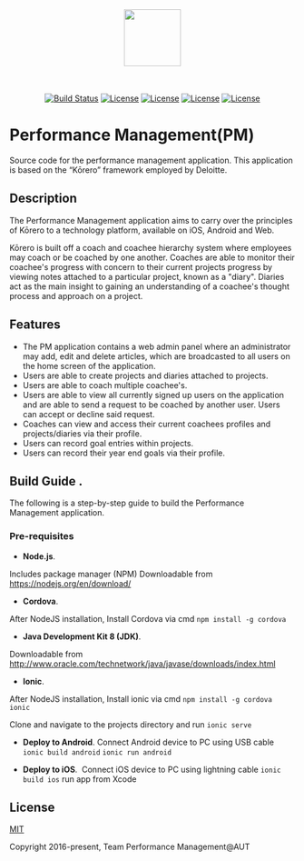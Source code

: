 
<div align="center"><img src ="http://i1268.photobucket.com/albums/jj574/henian414/icon-603x_zpsic6j41e0.png" height="100" width="100"></div><br><br>
<p align="center">
  <a href="https://circleci.com/gh/vuejs/vue/tree/dev"><img src="https://img.shields.io/circleci/project/vuejs/vue/dev.svg" alt="Build Status"></a> 
  <a href="https://www.npmjs.com/package/vue"><img src="https://img.shields.io/badge/Ionic-1.3.2-brightgreen.svg" alt="License"></a>
  <a href="https://www.npmjs.com/package/vue"><img src="https://img.shields.io/badge/npm-4.1.2-brightgreen.svg" alt="License"></a>
  <a href="https://www.npmjs.com/package/vue"><img src="https://img.shields.io/badge/AngularJS-1.4.3-brightgreen.svg" alt="License"></a>
  <a href="https://www.npmjs.com/package/vue"><img src="https://img.shields.io/npm/l/vue.svg" alt="License"></a>
  
  <br>
</p>

# Performance Management(PM)

Source code for the performance management application. 
This application is based on the “Kōrero” framework employed by Deloitte.


## Description

The Performance Management application aims to carry over the principles of Kōrero to a technology platform, available
on iOS, Android and Web.  

Kōrero is built off a coach and coachee hierarchy system where employees may coach or be coached by one another. 
Coaches are able to monitor their coachee's progress with concern to their current projects progress 
by viewing notes attached to a particular project, known as a "diary". Diaries act as the main insight to gaining
an understanding of a coachee's thought process and approach on a project. 

## Features

* The PM application contains a web admin panel where an administrator may add, edit and delete articles, which are
broadcasted to all users on the home screen of the application.
* Users are able to create projects and diaries attached to projects.
* Users are able to coach multiple coachee's.
* Users are able to view all currently signed up users on the application and are able to send a request to be coached by another user.
Users can accept or decline said request.
* Coaches can view and access their current coachees profiles and projects/diaries via their profile.
* Users can record goal entries within projects.
* Users can record their year end goals via their profile.


## Build Guide . 


The following is a step-by-step guide to build the Performance Management application.
### Pre-requisites   

*	**Node.js**.  

 Includes package manager (NPM)
 Downloadable from https://nodejs.org/en/download/

*	**Cordova**.   

  After NodeJS installation, Install Cordova via cmd
	`npm install -g cordova`

*	**Java Development Kit 8 (JDK)**.  

  Downloadable from http://www.oracle.com/technetwork/java/javase/downloads/index.html

*	**Ionic**.  

  After NodeJS installation, Install ionic via cmd
	`npm install -g cordova ionic`

  Clone and navigate to the projects directory and run
	`ionic serve`

*	**Deploy to Android**.
  Connect Android device to PC using USB cable
  `ionic build android`
  `ionic run android`
  
  *	**Deploy to iOS**.
  Connect iOS device to PC using lightning cable
  `ionic build ios`
  run app from Xcode
## License

[MIT](http://opensource.org/licenses/MIT)

Copyright 2016-present, Team Performance Management@AUT








